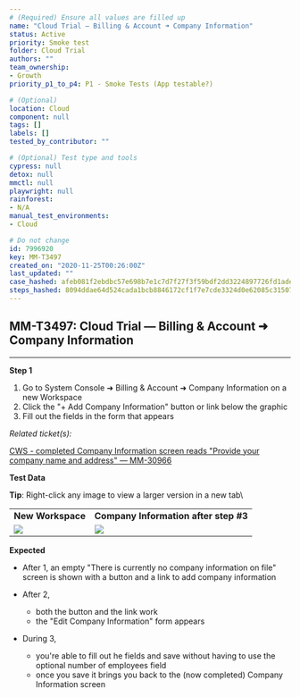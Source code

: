 ```yaml
---
# (Required) Ensure all values are filled up
name: "Cloud Trial — Billing & Account ➜ Company Information"
status: Active
priority: Smoke test
folder: Cloud Trial
authors: ""
team_ownership: 
- Growth
priority_p1_to_p4: P1 - Smoke Tests (App testable?)

# (Optional)
location: Cloud
component: null
tags: []
labels: []
tested_by_contributor: ""

# (Optional) Test type and tools
cypress: null
detox: null
mmctl: null
playwright: null
rainforest: 
- N/A
manual_test_environments: 
- Cloud

# Do not change
id: 7996920
key: MM-T3497
created_on: "2020-11-25T00:26:00Z"
last_updated: ""
case_hashed: afeb081f2ebdbc57e698b7e1c7d7f27f3f59bdf2dd3224897726fd1adee689ad2fa8a312798fcac58dcf09b74b9bb63f
steps_hashed: 8094ddae64d524cada1bcb8846172cf1f7e7cde3324d0e62085c31507e36bef52d6d0476e398b0ab7628aac367e2dee0
---
```


<!-- (Auto-generated) Based on frontmatter's "key" and "name" -->

## MM-T3497: Cloud Trial — Billing & Account ➜ Company Information

---

**Step 1**

1. Go to System Console ➜ Billing & Account ➜ Company Information on a new Workspace
2. Click the "+ Add Company Information" button or link below the graphic
3. Fill out the fields in the form that appears

_Related ticket(s):_

[CWS - completed Company Information screen reads "Provide your company name and address" — MM-30966](https://mattermost.atlassian.net/browse/MM-30966)

**Test Data**

**Tip**: Right-click any image to view a larger version in a new tab\\

|                                                                                                                                                                                                      |                                                                                                                                                                                                      |
| ---------------------------------------------------------------------------------------------------------------------------------------------------------------------------------------------------- | ---------------------------------------------------------------------------------------------------------------------------------------------------------------------------------------------------- |
| **New Workspace**                                                                                                                                                                                    | **Company Information after step #3**                                                                                                                                                                |
| ![](https://smartbear-tm4j-prod-us-west-2-attachment-rich-text.s3.us-west-2.amazonaws.com/embedded-f3277290f945470c4add5d21ef3dc7ca7b74388fc7152bfb6b99ae58c66a95a8-1606265724019-1606265724019.png) | ![](https://smartbear-tm4j-prod-us-west-2-attachment-rich-text.s3.us-west-2.amazonaws.com/embedded-f3277290f945470c4add5d21ef3dc7ca7b74388fc7152bfb6b99ae58c66a95a8-1606265762283-1606265762283.png) |

**Expected**

- After 1, an empty "There is currently no company information on file" screen is shown with a button and a link to add company information

- After 2,

  - both the button and the link work
  - the "Edit Company Information" form appears

- During 3,

  - you're able to fill out he fields and save without having to use the optional number of employees field
  - once you save it brings you back to the (now completed) Company Information screen
